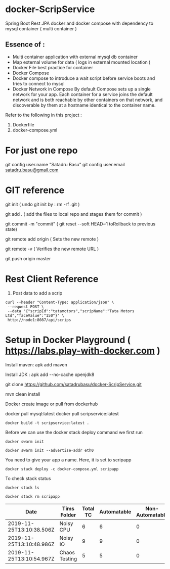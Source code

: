 # docker-ScripService
Spring Boot Rest JPA docker and docker compose with dependency to mysql container ( multi container )

## Essence of :
 - Multi container application with external mysql db container
 - Map external volume for data ( logs in external mounted location )
 - Docker File best practice for container
 - Docker Compose
 - Docker compose to introduce a wait script before service boots and tries to connect to mysql
 - Docker Network in Compose
       By default Compose sets up a single network for your app. Each container for a service joins the default network and is both reachable by other containers on that network, and discoverable by them at a hostname identical to the container name.


Refer to the following in this project :

1. Dockerfile
2. docker-compose.yml

For just one repo
==================
git config user.name "Satadru Basu"
git config user.email satadru.basu@gmail.com



GIT reference
=============
 git init   ( undo git init by : rm -rf .git )
 
 git add .  ( add the files to local repo and stages them for commit ) 
 
 git commit -m "commit"  ( git reset --soft HEAD~1 toRollback to previous state) 
 

 git remote add origin <remote repoURL>  ( Sets the new remote ) 
 
 git remote -v                ( Verifies the new remote URL ) 
 
 git push origin master 
 
 Rest Client Reference
 =======================
 1. Post data to add a scrip
 
 ```
 curl --header "Content-Type: application/json" \
  --request POST \
  --data '{"scripId":"tatamotors","scripName":"Tata Motors Ltd","faceValue":"150"}' \
  http://node1:8087/api/scrips
 ```
 
 Setup in Docker Playground ( https://labs.play-with-docker.com  )
 ===========================
 
Install maven: apk add maven

Install JDK : apk add --no-cache openjdk8

git clone https://github.com/satadrubasu/docker-ScripService.git

mvn clean install

Docker create image or pull from dockerhub

docker pull mysql:latest
docker pull scripservice:latest
 
 ```docker build -t scripservice:latest .```
 
 Before we can use the docker stack deploy command we first run 
 
 ```docker swarm init```
 
 ```docker swarm init --advertise-addr eth0```
 
 
 You need to give your app a name. Here, it is set to scripapp
  
 ```docker stack deploy -c docker-compose.yml scripapp```
 
 To check stack status
 
 ```docker stack ls```
 
 ```docker stack rm scripapp```
 
|Date|Tims Folder |Total TC | Automatable | Non-Automatable |  Completed | InProgress | Not Started | Comments |
|---|---|---|---|---|---|---|---|---|
2019-11-25T13:10:38.506Z | Noisy CPU | 6 | 6 | 0 | 3 | 0 | 3 | |
2019-11-25T13:10:48.986Z | Noisy IO | 9 | 9 | 0 | 7 | 0 | 2 | |
2019-11-25T13:10:54.967Z | Chaos Testing | 5 | 5 | 0 | 3 | 2 | 0 | |

